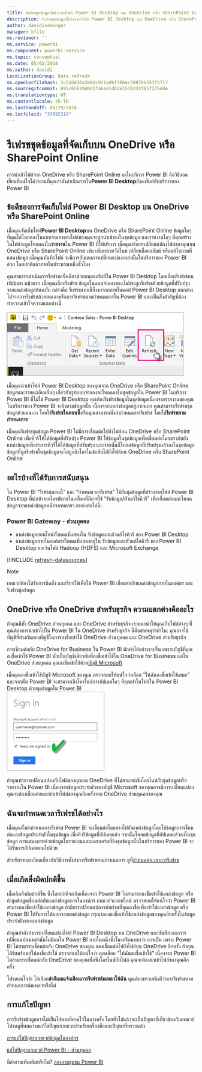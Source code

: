 ```yaml
---
title: รีเฟรชชุดข้อมูลที่สร้างจากไฟล์ Power BI Desktop บน OneDrive หรือ SharePoint Online
description: รีเฟรชชุดข้อมูลที่สร้างจากไฟล์ Power BI Desktop บน OneDrive หรือ SharePoint Online
author: davidiseminger
manager: kfile
ms.reviewer: ''
ms.service: powerbi
ms.component: powerbi-service
ms.topic: conceptual
ms.date: 05/02/2018
ms.author: davidi
LocalizationGroup: Data refresh
ms.openlocfilehash: 2c52dd30a2b0dc911adbf706ec5007bb553f2717
ms.sourcegitcommit: 695c65629d6d1faba61db2e1570324f65f235dde
ms.translationtype: HT
ms.contentlocale: th-TH
ms.lasthandoff: 06/29/2018
ms.locfileid: "37092310"
---
```

# <a name="refresh-a-dataset-stored-on-onedrive-or-sharepoint-online"></a>รีเฟรชชุดข้อมูลที่จัดเก็บบน OneDrive หรือ SharePoint Online
การนำเข้าไฟล์จาก OneDrive หรือ SharePoint Online ลงในบริการ Power BI คือวิธียอดเยี่ยมที่แน่ใจได้ว่างานที่คุณกำลังดำเนินการใน**Power BI Desktop**ยังคงซิงค์กับบริการของ Power BI

## <a name="advantages-of-storing-a-power-bi-desktop-file-on-onedrive-or-sharepoint-online"></a>ข้อดีของการจัดเก็บไฟล์ Power BI Desktop บน OneDrive หรือ SharePoint Online
เมื่อคุณจัดเก็บไฟล์**Power BI Desktop**บน OneDrive หรือ SharePoint Online ข้อมูลใดๆ ที่คุณได้โหลดลงในแบบจำลองของไฟล์ของคุณจะถูกนำเข้าลงในชุดข้อมูล และรายงานใดๆ ที่คุณสร้างในไฟล์จะถูกโหลดลงใน**รายงาน**ใน Power BI ที่ให้บริการ เมื่อคุณทำการเปลี่ยนแปลงไฟล์ของคุณบน OneDrive หรือ SharePoint Online เช่น เพิ่มหน่วยวัดใหม่ เปลี่ยนชื่อคอลัมน์ หรือแก้ไขภาพที่แสดงข้อมูล เมื่อคุณบันทึกไฟล์ จะมีการอับเดตการเปลี่ยนแปลงเหล่านั้นในบริการของ Power BI ด้วย โดยปกติแล้วภายในประมาณหนึ่งชั่วโมง

คุณสามารถดำเนินการรีเฟรชครั้งเดียวด้วยตนเองทันทีใน Power BI Desktop โดยเลือกรีเฟรชบน ribbon หน้าแรก เมื่อคุณเลือกรีเฟรช ข้อมูลในแบบจำลองของ*ไฟล์*จะถูกรีเฟรชด้วยข้อมูลที่ปรับปรุงจากแหล่งข้อมูลต้นฉบับ กล่าวคือ รีเฟรชแบบนี้ซึ่งมาจากภายในแอป Power BI Desktop แตกต่างไปจากการรีเฟรชด้วยตนเองหรือการรีเฟรชตามกำหนดการใน Power BI และเป็นสิ่งสำคัญที่ต้องทำความเข้าใจความแตกต่างนี้

![](media/refresh-desktop-file-onedrive/pbix-refresh.png)

เมื่อคุณนำเข้าไฟล์ Power BI Desktop ของคุณจาก OneDrive หรือ SharePoint Online ข้อมูลและรายละเอียดอื่นๆ เกี่ยวกับรูปแบบจำลองจะโหลดลงในชุดข้อมูลใน Power BI ในบริการ Power BI ที่ไม่ใช่ Power BI Desktop คุณต้องรีเฟรชข้อมูลในชุดข้อมูลเนื่องจากรายงานของคุณ ในบริการของ Power BI จะอิงตามข้อมูลนั้น เนื่องจากแหล่งข้อมูลอยู่ภายนอก คุณสามารถรีเฟรชชุดข้อมูลด้วยตนเอง โดยใช้**รีเฟรชในตอนนี้**หรือคุณสามารถตั้งค่ากำหนดการรีเฟรช โดยใช้**รีเฟรชตามกำหนดการ**

เมื่อคุณรีเฟรชชุดข้อมูล Power BI ไม่มีการเชื่อมต่อไปยังไฟล์บน OneDrive หรือ SharePoint Online เพื่อคิวรีให้ได้ข้อมูลที่ปรับปรุง Power BI ใช้ข้อมูลในชุดข้อมูลเพื่อเชื่อมต่อโดยตรงกับยังแหล่งข้อมูลเพื่อทำการคิวรีให้ได้ข้อมูลที่ปรับปรุง และจากนั้นก็โหลดข้อมูลที่ปรับปรุงแล้วลงในชุดข้อมูล ข้อมูลที่ถูกรีเฟรชในชุดข้อมูลจะไม่ถูกซิงโครไนซ์กลับไปยังไฟล์บน OneDrive หรือ SharePoint Online

## <a name="whats-supported"></a>อะไรบ้างที่ได้รับการสนับสนุน
ใน Power BI “รีเฟรชตอนนี้” และ “กำหนดเวลารีเฟรช” ใช้กับชุดข้อมูลที่สร้างจากไฟล์ Power BI Desktop ที่นำเข้าจากไดรฟ์ภายในเครื่องที่มีการใช้ “รับข้อมูล/ตัวแก้ไขคิวรี” เพื่อเชื่อมต่อและโหลดข้อมูลจากแหล่งข้อมูลหนึ่งจากหลายๆ แหล่งต่อไปนี้:

### <a name="power-bi-gateway---personal"></a>Power BI Gateway - ส่วนบุคคล
* แหล่งข้อมูลออนไลน์ทั้งหมดที่แสดงใน รับข้อมูลและตัวแก้ไขคิวรี ของ Power BI Desktop
* แหล่งข้อมูลภายในองค์กรทั้งหมดที่แสดงอยู่ใน รับข้อมูลและตัวแก้ไขคิวรี ของ Power BI Desktop ยกเว้นไฟล์ Hadoop (HDFS) และ Microsoft Exchange

<!-- Refresh Data sources-->
[!INCLUDE [refresh-datasources](./includes/refresh-datasources.md)]

> [!NOTE]
> เกตเวย์ต้องได้รับการติดตั้ง และเรียกใช้เพื่อให้ Power BI เชื่อมต่อกับแหล่งข้อมูลภายในองค์กร และรีเฟรชชุดข้อมูล
> 
> 

## <a name="onedrive-or-onedrive-for-business-whats-the-difference"></a>OneDrive หรือ OneDrive สำหรับธุรกิจ ความแตกต่างคืออะไร
ถ้าคุณมีทั้ง OneDrive ส่วนบุคคล และ OneDrive สำหรับธุรกิจ เราแนะนำให้คุณเก็บไฟล์ต่างๆ ที่คุณต้องการนำเข้าไปใน Power BI ใน OneDrive สำหรับธุรกิจ นี่คือสาเหตุว่าทำไม: คุณอาจใช้บัญชีที่ต่างกันสองบัญชีในการลงชื่อเข้าใช้ OneDrive ส่วนบุคคล และ OneDrive สำหรับธุรกิจ

การเชื่อมต่อกับ OneDrive for Business ใน Power BI มักทำได้อย่างราบรื่น เพราะบัญชีที่คุณลงชื่อเข้าใช้ Power BI มักเป็นบัญชีเดียวกับที่ลงชื่อเข้าใช้ใน OneDrive for Business แต่ใน OneDrive ส่วนบุคคล คุณลงชื่อเข้าใช้ด้วย[บัญชี Microsoft](https://account.microsoft.com)

เมื่อคุณลงชื่อเข้าใช้บัญชี Microsoft ของคุณ ตรวจสอบให้แน่ใจว่าเลือก “ให้ฉันลงชื่อเข้าใช้เสมอ” และจากนั้น Power BI จะสามารถซิงโครไนซ์การอัปเดตใดๆ ที่คุณทำในไฟล์ใน Power BI Desktop ด้วยชุดข้อมูลใน Power BI  
    ![](media/refresh-desktop-file-onedrive/refresh_signin_keepmesignedin.png)

ถ้าคุณทำการเปลี่ยนแปลงกับไฟล์ของคุณบน OneDrive ที่ไม่สามารถซิงโครไนซ์กับชุดข้อมูลหรือรายงานใน Power BI เนื่องจากข้อมูลประจำตัวของบัญชี Microsoft ของคุณอาจมีการเปลี่ยนแปลง คุณจะต้องเชื่อมต่อและนำเข้าไฟล์ของคุณอีกครั้งจาก OneDrive ส่วนบุคคลของคุณ

## <a name="how-do-i-schedule-refresh"></a>ฉันจะกำหนดเวลารีเฟรชได้อย่างไร
เมื่อคุณตั้งค่ากำหนดการรีเฟรช Power BI จะเชื่อมต่อโดยตรงไปยังแหล่งข้อมูลโดยใช้ข้อมูลการเชื่อมต่อและข้อมูลประจำตัวในชุดข้อมูล เพื่อคิวรีข้อมูลที่อัปเดตแล้ว จากนั้นโหลดข้อมูลที่อัปเดตแล้วลงในชุดข้อมูล การแสดงภาพด้วยข้อมูลในรายงานและแดชบอร์ดที่อิงชุดข้อมูลนั้นในบริการของ Power BI จะได้รับการอัปเดตตามไปด้วย

สำหรับรายละเอียดเกี่ยวกับวิธีการตั้งค่าการรีเฟรชตามกำหนดการ ดูที่[กำหนดค่าเวลาการรีเฟรช](refresh-scheduled-refresh.md)

## <a name="when-things-go-wrong"></a>เมื่อเกิดสิ่งผิดปกติขึ้น
เมื่อเกิดสิ่งผิดปกติขึ้น ซึ่งโดยปกติจะเกิดเนื่องจาก Power BI ไม่สามารถลงชื่อเข้าใช้แหล่งข้อมูล หรือถ้าชุดข้อมูลเชื่อมต่อกับแหล่งข้อมูลภายในองค์กร เกตเวย์จะออฟไลน์ ตรวจสอบให้แน่ใจว่า Power BI สามารถลงชื่อเข้าใช้แหล่งข้อมูล ถ้ามีการเปลี่ยนแปลงรหัสผ่านที่คุณลงชื่อเพื่อเข้าใช้แหล่งข้อมูล หรือ Power BI ได้รับการให้ออกจากแหล่งข้อมูล กรุณาลองลงชื่อเข้าใช้แหล่งข้อมูลของคุณอีกครั้งในข้อมูลประจำตัวของแหล่งข้อมูล

ถ้าคุณกำลังทำการเปลี่ยนแปลงไฟล์ Power BI Desktop บน OneDrive และบันทึก และการเปลี่ยนแปลงเหล่านั้นไม่มีผลใน Power BI ภายในหนึ่งชั่วโมงหรือมากกว่า อาจเป็น เพราะ Power BI ไม่สามารถเชื่อมต่อกับ OneDrive ของคุณ ลองเชื่อมต่อไปยังไฟล์บน OneDrive อีกครั้ง ถ้าคุณได้รับพร้อมท์ให้ลงชื่อเข้าใช้ ตรวจสอบให้แน่ใจว่า คุณเลือก “ให้ฉันลงชื่อเข้าใช้” เนื่องจาก Power BI ไม่สามารถเชื่อมต่อกับ OneDrive ของคุณเพื่อซิงโครไนซ์กับไฟล์ คุณจะต้องนำเข้าไฟล์ของคุณอีกครั้ง

โปรดแน่ใจว่า ได้เลือก**ส่งอีเมลแจ้งเตือนการรีเฟรชล้มเหลวให้ฉัน** คุณต้องทราบทันทีว่าการรีเฟรชตามกำหนดการล้มเหลวหรือไม่

## <a name="troubleshooting"></a>การแก้ไขปัญหา
การรีเฟรชข้อมูลอาจไม่เป็นไปตามที่คาดไว้ในบางครั้ง โดยทั่วไปแล้วจะเป็นปัญหาที่เกี่ยวข้องกับเกตเวย์ โปรดดูที่บทความแก้ไขปัญหาเกตเวย์สำหรับเครื่องมือและปัญหาที่ทราบแล้ว

[การแก้ไขปัญหาเกตเวย์ข้อมูลในองค์กร](service-gateway-onprem-tshoot.md)

[แก้ไขปัญหาเกตเวย์ Power BI - ส่วนบุคคล](service-admin-troubleshooting-power-bi-personal-gateway.md)

มีคำถามเพิ่มเติมหรือไม่? [ลองถามชุมชน Power BI](http://community.powerbi.com/)


